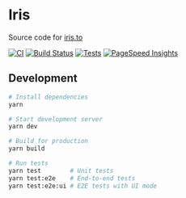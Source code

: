 # Iris

Source code for [iris.to](https://iris.to)

[![CI](https://github.com/irislib/iris-client/actions/workflows/ci.yml/badge.svg)](https://github.com/irislib/iris-client/actions/workflows/ci.yml)
[![Build Status](https://github.com/irislib/iris-client/actions/workflows/ci.yml/badge.svg?branch=main&event=push)](https://github.com/irislib/iris-client/actions/workflows/ci.yml)
[![Tests](https://github.com/irislib/iris-client/actions/workflows/ci.yml/badge.svg?branch=main&event=push&label=tests)](https://github.com/irislib/iris-client/actions/workflows/ci.yml)
[![PageSpeed Insights](https://github.com/irislib/iris-client/actions/workflows/pagespeed.yml/badge.svg)](https://github.com/irislib/iris-client/actions/workflows/pagespeed.yml)

## Development

```bash
# Install dependencies
yarn

# Start development server
yarn dev

# Build for production
yarn build

# Run tests
yarn test        # Unit tests
yarn test:e2e    # End-to-end tests
yarn test:e2e:ui # E2E tests with UI mode
```

